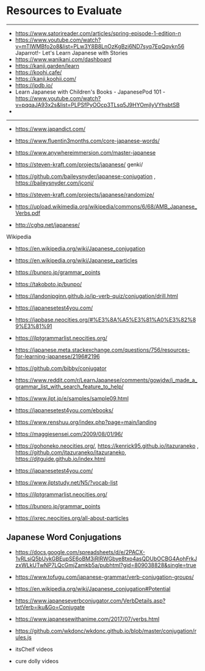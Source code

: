 # Resources to Evaluate
---

- https://www.satorireader.com/articles/spring-episode-1-edition-n
- https://www.youtube.com/watch?v=mTIWMBfo2o8&list=PLw3Y8B8LnOzKgBzi6ND7syq7EpQqvkn56 Japarrot!- Let's Learn Japanese with Stories
- https://www.wanikani.com/dashboard
- https://kanji.garden/learn
- https://koohi.cafe/
- https://kanji.koohii.com/
- https://jpdb.io/
- Learn Japanese with Children's Books - JapanesePod 101 - https://www.youtube.com/watch?v=pqqaJA93x2s&list=PLPSfPyOOcp3TLsq5J9HYOmjIyVYhsbtSB
- 

----


- https://www.japandict.com/

- https://www.fluentin3months.com/core-japanese-words/

- https://www.anywhereimmersion.com/master-japanese

- https://steven-kraft.com/projects/japanese/
genki/

- https://github.com/baileysnyder/japanese-conjugation , https://baileysnyder.com/jconj/


- https://steven-kraft.com/projects/japanese/randomize/

- https://upload.wikimedia.org/wikipedia/commons/6/68/AMB_Japanese_Verbs.pdf

- http://cghq.net/japanese/


Wikipedia
- https://en.wikipedia.org/wiki/Japanese_conjugation

- https://en.wikipedia.org/wiki/Japanese_particles

- https://bunpro.jp/grammar_points

- https://takoboto.jp/bunpo/

- https://landonjpginn.github.io/jp-verb-quiz/conjugation/drill.html

- https://japanesetest4you.com/

- https://japbase.neocities.org/#%E3%8A%A5%E3%81%A0%E3%82%89%E3%81%91

- https://jlptgrammarlist.neocities.org/

- https://japanese.meta.stackexchange.com/questions/756/resources-for-learning-japanese/2196#2196

- https://github.com/bibby/conjugator

- https://www.reddit.com/r/LearnJapanese/comments/gowjdw/i_made_a_grammar_list_with_search_feature_to_help/

- https://www.jlpt.jp/e/samples/sample09.html

- https://japanesetest4you.com/ebooks/

- https://www.renshuu.org/index.php?page=main/landing

- https://maggiesensei.com/2009/08/01/96/

- https://gohoneko.neocities.org/, https://kenrick95.github.io/itazuraneko , https://github.com/itazuraneko/itazuraneko, https://djtguide.github.io/index.html

- https://japanesetest4you.com/

- https://www.jlptstudy.net/N5/?vocab-list

- https://jlptgrammarlist.neocities.org/
- https://bunpro.jp/grammar_points
- https://ixrec.neocities.org/all-about-particles

## Japanese Word Conjugations

- https://docs.google.com/spreadsheets/d/e/2PACX-1vRLsiQ5bUykGBEupSE6oBM3iRlRWGbye8txo4asQDUbOCBG4AohFrkJzxWLkUTwNP7LQcGmjZamkb5a/pubhtml?gid=809038828&single=true

- https://www.tofugu.com/japanese-grammar/verb-conjugation-groups/
- https://en.wikipedia.org/wiki/Japanese_conjugation#Potential
- https://www.japaneseverbconjugator.com/VerbDetails.asp?txtVerb=iku&Go=Conjugate
- https://www.japanesewithanime.com/2017/07/verbs.html
- https://github.com/wkdonc/wkdonc.github.io/blob/master/conjugation/rules.js
- itsCheif videos
- cure dolly videos

